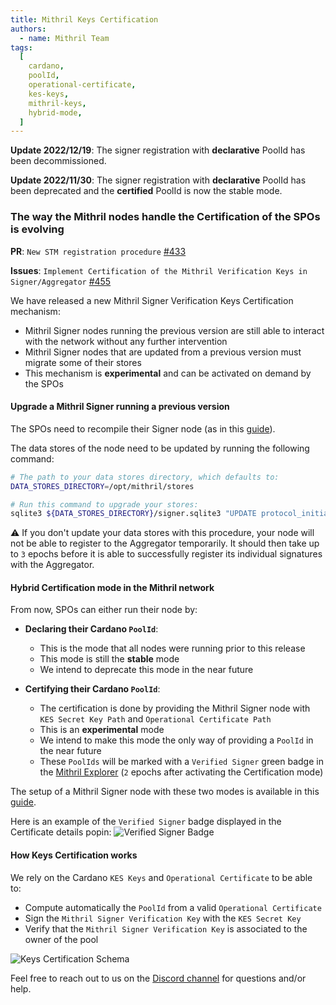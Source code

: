 ```yaml
---
title: Mithril Keys Certification
authors:
  - name: Mithril Team
tags:
  [
    cardano,
    poolId,
    operational-certificate,
    kes-keys,
    mithril-keys,
    hybrid-mode,
  ]
---
```


**Update 2022/12/19**: The signer registration with **declarative** PoolId has been decommissioned.

**Update 2022/11/30**: The signer registration with **declarative** PoolId has been deprecated and the **certified** PoolId is now the stable mode.

### The way the Mithril nodes handle the Certification of the SPOs is evolving

**PR**: `New STM registration procedure` [#433](https://github.com/input-output-hk/mithril/pull/433)

**Issues**: `Implement Certification of the Mithril Verification Keys in Signer/Aggregator` [#455](https://github.com/input-output-hk/mithril/issues/455)

We have released a new Mithril Signer Verification Keys Certification mechanism:

- Mithril Signer nodes running the previous version are still able to interact with the network without any further intervention
- Mithril Signer nodes that are updated from a previous version must migrate some of their stores
- This mechanism is **experimental** and can be activated on demand by the SPOs

#### Upgrade a Mithril Signer running a previous version

The SPOs need to recompile their Signer node (as in this [guide](https://mithril.network/doc/manual/getting-started/run-signer-node)).

The data stores of the node need to be updated by running the following command:

```bash
# The path to your data stores directory, which defaults to:
DATA_STORES_DIRECTORY=/opt/mithril/stores

# Run this command to upgrade your stores:
sqlite3 ${DATA_STORES_DIRECTORY}/signer.sqlite3 "UPDATE protocol_initializer SET value = json_object('stm_initializer', json(value), 'kes_signature', null) WHERE json_extract(value, '$.stm_initializer') IS NULL;"
```

:warning: If you don't update your data stores with this procedure, your node will not be able to register to the Aggregator temporarily. It should then take up to `3` epochs before it is able to successfully register its individual signatures with the Aggregator.

#### Hybrid Certification mode in the Mithril network

From now, SPOs can either run their node by:

- **Declaring their Cardano `PoolId`**:

  - This is the mode that all nodes were running prior to this release
  - This mode is still the **stable** mode
  - We intend to deprecate this mode in the near future

- **Certifying their Cardano `PoolId`**:

  - The certification is done by providing the Mithril Signer node with `KES Secret Key Path` and `Operational Certificate Path`
  - This is an **experimental** mode
  - We intend to make this mode the only way of providing a `PoolId` in the near future
  - These `PoolIds` will be marked with a `Verified Signer` green badge in the [Mithril Explorer](https://mithril.network/explorer/) (`2` epochs after activating the Certification mode)

The setup of a Mithril Signer node with these two modes is available in this [guide](https://mithril.network/doc/manual/getting-started/run-signer-node).

Here is an example of the `Verified Signer` badge displayed in the Certificate details popin:
![Verified Signer Badge](./img/badge.png)

#### How Keys Certification works

We rely on the Cardano `KES Keys` and `Operational Certificate` to be able to:

- Compute automatically the `PoolId` from a valid `Operational Certificate`
- Sign the `Mithril Signer Verification Key` with the `KES Secret Key`
- Verify that the `Mithril Signer Verification Key` is associated to the owner of the pool

![Keys Certification Schema](./img/schema.jpg)

Feel free to reach out to us on the [Discord channel](https://discord.gg/5kaErDKDRq) for questions and/or help.
